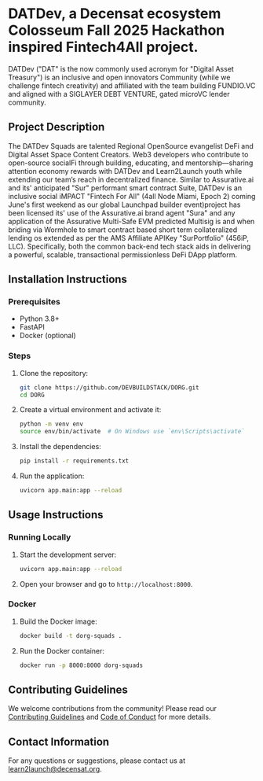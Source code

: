# DATDev, a Decensat ecosystem Colosseum Fall 2025 Hackathon inspired Fintech4All project.

DATDev ("DAT" is the now commonly used acronym for "Digital Asset Treasury") is an inclusive and open innovators Community (while we challenge fintech creativity) and affiliated with the team building FUNDIO.VC and aligned with a SIGLAYER DEBT VENTURE, gated microVC lender community.

## Project Description

The DATDev Squads are talented Regional OpenSource evangelist DeFi and Digital Asset Space Content Creators. Web3 developers who contribute to open-source socialFi through building, educating, and mentorship—sharing attention economy rewards with DATDev and Learn2Launch youth while extending our team’s reach in decentralized finance.​​​​​​​​​​​​ 
Similar to Assurative.ai and its' anticipated "Sur" performant smart contract Suite, DATDev is an inclusive social iMPACT "Fintech For All" (4all Node Miami, Epoch 2)
 coming June's first weekend as our global Launchpad builder event)project has been licensed its' use of the Assurative.ai brand agent "Sura" and any application of the Assurative Multi-Safe EVM predicted Multisig is and when briding via Wormhole to smart contract based short term collateralized lending os extended as per the AMS Affiliate APIKey  "SurPortfolio" (456iP, LLC). Specifically, both the common back-end tech stack aids in delivering a powerful, scalable, transactional permissionless  DeFi DApp platform.
 
## Installation Instructions

### Prerequisites

- Python 3.8+
- FastAPI
- Docker (optional)

### Steps

1. Clone the repository:
   ```sh
   git clone https://github.com/DEVBUILDSTACK/DORG.git
   cd DORG
   ```

2. Create a virtual environment and activate it:
   ```sh
   python -m venv env
   source env/bin/activate  # On Windows use `env\Scripts\activate`
   ```

3. Install the dependencies:
   ```sh
   pip install -r requirements.txt
   ```

4. Run the application:
   ```sh
   uvicorn app.main:app --reload
   ```

## Usage Instructions

### Running Locally

1. Start the development server:
   ```sh
   uvicorn app.main:app --reload
   ```

2. Open your browser and go to `http://localhost:8000`.

### Docker

1. Build the Docker image:
   ```sh
   docker build -t dorg-squads .
   ```

2. Run the Docker container:
   ```sh
   docker run -p 8000:8000 dorg-squads
   ```

## Contributing Guidelines

We welcome contributions from the community! Please read our [Contributing Guidelines](CONTRIBUTING.md) and [Code of Conduct](CODE_OF_CONDUCT.md) for more details.

## Contact Information

For any questions or suggestions, please contact us at [learn2launch@decensat.org](mailto:team@decensat.org).
```
